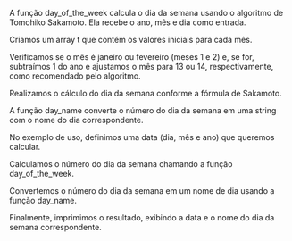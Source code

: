 
A função day_of_the_week calcula o dia da semana usando o algoritmo de Tomohiko Sakamoto. Ela recebe o ano, mês e dia como entrada.

Criamos um array t que contém os valores iniciais para cada mês.

Verificamos se o mês é janeiro ou fevereiro (meses 1 e 2) e, se for, subtraímos 1 do ano e ajustamos o mês para 13 ou 14, respectivamente, como recomendado pelo algoritmo.

Realizamos o cálculo do dia da semana conforme a fórmula de Sakamoto.

A função day_name converte o número do dia da semana em uma string com o nome do dia correspondente.

No exemplo de uso, definimos uma data (dia, mês e ano) que queremos calcular.

Calculamos o número do dia da semana chamando a função day_of_the_week.

Convertemos o número do dia da semana em um nome de dia usando a função day_name.

Finalmente, imprimimos o resultado, exibindo a data e o nome do dia da semana correspondente.